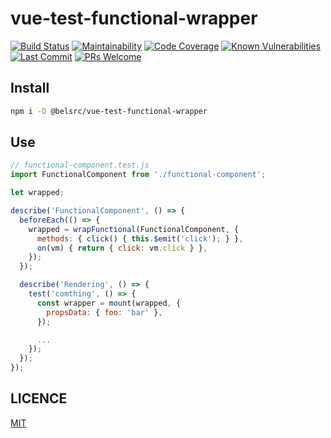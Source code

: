 # vue-test-functional-wrapper

[![Build Status](https://img.shields.io/travis/com/belsrc/vue-test-functional-wrapper.svg?style=flat-square)](https://travis-ci.com/belsrc/vue-test-functional-wrapper)
[![Maintainability](https://img.shields.io/codeclimate/maintainability/belsrc/vue-test-functional-wrapper.svg?style=flat-square)](https://codeclimate.com/github/belsrc/vue-test-functional-wrapper/maintainability)
[![Code Coverage](https://img.shields.io/codecov/c/github/belsrc/vue-test-functional-wrapper/master.svg?style=flat-square)](https://codecov.io/gh/belsrc/vue-test-functional-wrapper/branch/master)
[![Known Vulnerabilities](https://img.shields.io/snyk/vulnerabilities/github/belsrc/vue-test-functional-wrapper.svg?style=flat-square)](https://app.snyk.io/org/belsrc/project/0623bc36-ba88-4751-b85c-6f93c28b5f7c)
[![Last Commit](https://img.shields.io/github/last-commit/belsrc/vue-test-functional-wrapper/master.svg?style=flat-square)](https://github.com/belsrc/vue-test-functional-wrapper/commits/master)
[![PRs Welcome](https://img.shields.io/badge/PRs-welcome-brightgreen.svg?style=flat-square)](https://github.com/belsrc/vue-test-functional-wrapper/pulls)



## Install

```bash
npm i -D @belsrc/vue-test-functional-wrapper
```

## Use

```js
// functional-component.test.js
import FunctionalComponent from './functional-component';

let wrapped;

describe('FunctionalComponent', () => {
  beforeEach(() => {
    wrapped = wrapFunctional(FunctionalComponent, {
      methods: { click() { this.$emit('click'); } },
      on(vm) { return { click: vm.click } },
    });
  });

  describe('Rendering', () => {
    test('comthing', () => {
      const wrapper = mount(wrapped, {
        propsData: { foo: 'bar' },
      });

      ...
    });
  });
});
```

## LICENCE

[MIT](LICENCE)

